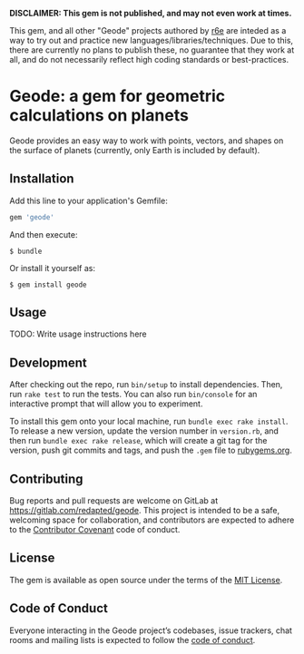 **DISCLAIMER: This gem is not published, and may not even work at times.**

This gem, and all other "Geode" projects authored by [r6e](https://github.com/r6e) are inteded as a way to try out and practice new languages/libraries/techniques. Due to this, there are currently no plans to publish these, no guarantee that they work at all, and do not necessarily reflect high coding standards or best-practices.

# Geode: a gem for geometric calculations on planets

Geode provides an easy way to work with points, vectors, and shapes on the surface of planets (currently, only Earth is included by default).

## Installation

Add this line to your application's Gemfile:

```ruby
gem 'geode'
```

And then execute:

    $ bundle

Or install it yourself as:

    $ gem install geode

## Usage

TODO: Write usage instructions here

## Development

After checking out the repo, run `bin/setup` to install dependencies. Then, run `rake test` to run the tests. You can also run `bin/console` for an interactive prompt that will allow you to experiment.

To install this gem onto your local machine, run `bundle exec rake install`. To release a new version, update the version number in `version.rb`, and then run `bundle exec rake release`, which will create a git tag for the version, push git commits and tags, and push the `.gem` file to [rubygems.org](https://rubygems.org).

## Contributing

Bug reports and pull requests are welcome on GitLab at https://gitlab.com/redapted/geode. This project is intended to be a safe, welcoming space for collaboration, and contributors are expected to adhere to the [Contributor Covenant](http://contributor-covenant.org) code of conduct.

## License

The gem is available as open source under the terms of the [MIT License](https://opensource.org/licenses/MIT).

## Code of Conduct

Everyone interacting in the Geode project’s codebases, issue trackers, chat rooms and mailing lists is expected to follow the [code of conduct](https://gitlab.com/redapted/geode/blob/master/CODE_OF_CONDUCT.md).
